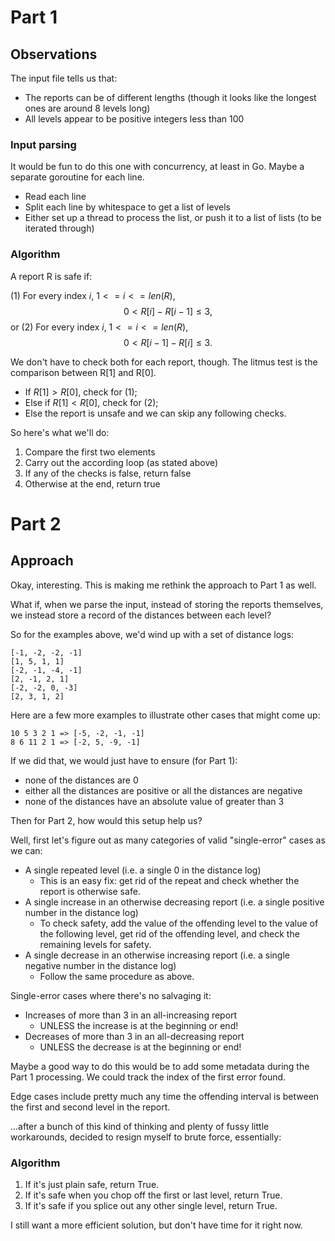 # Part 1

## Observations

The input file tells us that:
- The reports can be of different lengths (though it looks like the longest ones are around 8 levels long)
- All levels appear to be positive integers less than 100

### Input parsing
It would be fun to do this one with concurrency, at least in Go. Maybe a separate goroutine for each line.
- Read each line
- Split each line by whitespace to get a list of levels
- Either set up a thread to process the list, or push it to a list of lists (to be iterated through)

### Algorithm
A report R is safe if:

(1) For every index $i$, $1 <= i <= len(R)$, $$0 \lt R[i] - R[i-1] \leq 3,$$
or (2) For every index $i$, $1 <= i <= len(R)$, $$0 \lt R[i-1] - R[i] \leq 3.$$

We don't have to check both for each report, though. The litmus test is the comparison between R[1] and R[0].

- If $R[1] > R[0]$, check for (1);
- Else if $R[1] < R[0]$, check for (2);
- Else the report is unsafe and we can skip any following checks.

So here's what we'll do:

1. Compare the first two elements
2. Carry out the according loop (as stated above)
3. If any of the checks is false, return false
4. Otherwise at the end, return true


# Part 2

## Approach

Okay, interesting. This is making me rethink the approach to Part 1 as well.

What if, when we parse the input, instead of storing the reports themselves, we instead store a record of the distances between each level?

So for the examples above, we'd wind up with a set of distance logs:

```
[-1, -2, -2, -1]
[1, 5, 1, 1]
[-2, -1, -4, -1]
[2, -1, 2, 1]
[-2, -2, 0, -3]
[2, 3, 1, 2]
```

Here are a few more examples to illustrate other cases that might come up:
```
10 5 3 2 1 => [-5, -2, -1, -1]
8 6 11 2 1 => [-2, 5, -9, -1]
```

If we did that, we would just have to ensure (for Part 1):
- none of the distances are 0
- either all the distances are positive or all the distances are negative
- none of the distances have an absolute value of greater than 3

Then for Part 2, how would this setup help us?

Well, first let's figure out as many categories of valid "single-error" cases as we can:
- A single repeated level (i.e. a single 0 in the distance log)
  - This is an easy fix: get rid of the repeat and check whether the report is otherwise safe.
- A single increase in an otherwise decreasing report (i.e. a single positive number in the distance log)
  - To check safety, add the value of the offending level to the value of the following level, get rid of the offending level, and check the remaining levels for safety.
- A single decrease in an otherwise increasing report (i.e. a single negative number in the distance log)
  - Follow the same procedure as above.

Single-error cases where there's no salvaging it:
- Increases of more than 3 in an all-increasing report
  - UNLESS the increase is at the beginning or end!
- Decreases of more than 3 in an all-decreasing report
  - UNLESS the decrease is at the beginning or end!

Maybe a good way to do this would be to add some metadata during the Part 1 processing. We could track the index of the first error found.

Edge cases include pretty much any time the offending interval is between the first and second level in the report.

...after a bunch of this kind of thinking and plenty of fussy little workarounds, decided to resign myself to brute force, essentially:

### Algorithm

1. If it's just plain safe, return True.
2. If it's safe when you chop off the first or last level, return True.
3. If it's safe if you splice out any other single level, return True.

I still want a more efficient solution, but don't have time for it right now.